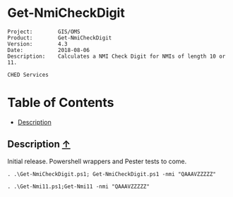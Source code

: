 # Get-NmiCheckDigit #

~~~
Project:        GIS/OMS
Product:        Get-NmiCheckDigit
Version:        4.3 
Date:           2018-08-06 
Description:    Calculates a NMI Check Digit for NMIs of length 10 or 11. 

CHED Services
~~~

<a name="TOC"></a>
# Table of Contents

- [Description](#Description)

<a name="Description"></a>
## Description [&uarr;](#TOC) ##

Initial release. Powershell wrappers and Pester tests to come.

~~~
. .\Get-NmiCheckDigit.ps1; Get-NmiCheckDigit.ps1 -nmi "QAAAVZZZZZ"
~~~

~~~
. .\Get-Nmi11.ps1;Get-Nmi11 -nmi "QAAAVZZZZZ"
~~~

